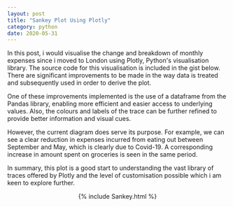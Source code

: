 ```yaml
---
layout: post
title: "Sankey Plot Using Plotly"
category: python
date: 2020-05-31
---
```


In this post, i would visualise the change and breakdown of monthly expenses since i moved to London using Plotly, Python's visualisation library. The source code for this visualisation is included in the gist below. There are significant improvements to be made in the way data is treated and subsequently used in order to derive the plot.

One of these improvements implemented is the use of a dataframe from the Pandas library, enabling more efficient and easier access to underlying values. Also, the colours and labels of the trace can be further refined to provide better information and visual cues.

However, the current diagram does serve its purpose. For example, we can see a clear reduction in expenses incurred from eating out between September and May, which is clearly due to Covid-19. A corresponding increase in amount spent on groceries is seen in the same period.

In summary, this plot is a good start to understanding the vast library of traces offered by Plotly and the level of customisation possible which i am keen to explore further.

<script src="https://cdn.plot.ly/plotly-latest.min.js"></script>

<center> {% include Sankey.html %} </center>

<script src="https://gist.github.com/cchanzl/6b3b584633e47cd40541aaaa332d9d60.js"></script>
